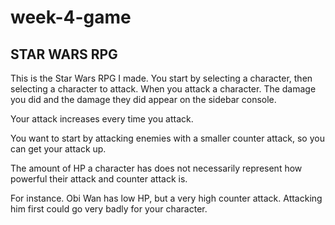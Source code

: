 # week-4-game

## STAR WARS RPG

This is the Star Wars RPG I made.  You start by selecting a character, then selecting a character to attack. When you attack a character. The damage you did and the damage they did appear on the sidebar console.  

Your attack increases every time you attack. 

You want to start by attacking enemies with a smaller counter attack, so you can get your attack up.  

The amount of HP a character has does not necessarily represent how powerful their attack and counter attack is. 

For instance. Obi Wan has low HP, but a very high counter attack. Attacking him first could go very badly for your character.
